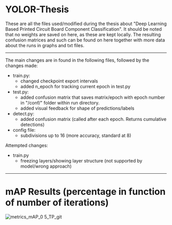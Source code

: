 # YOLOR-Thesis
These are all the files used/modified during the thesis about "Deep Learning Based Printed Circuit Board Component Classification". It should be noted that no weights are saved on here, as these are kept locally. The resulting confusion matrices and such can be found on here together with more data about the runs in graphs and txt files.

- - -

The main changes are in found in the following files, followed by the changes made:

- train.py:
  -  changed checkpoint export intervals
  -  added n_epoch for tracking current epoch in test.py
- test.py:
  - added confusion matrix that saves matrix/epoch with epoch number in "/conf/" folder within run directory.
  - added visual feedback for shape of predictions/labels
- detect.py:
  - added confusion matrix (called after each epoch. Returns cumulative detections)
- config file:
  - subdivisions up to 16 (more accuracy, standard at 8)



Attempted changes:
- train.py
  - freezing layers/showing layer structure (not supported by model/wrong approach)
- - -
 
 # mAP Results (percentage in function of number of iterations)

![metrics_mAP_0 5_TP_git](https://user-images.githubusercontent.com/13786325/174066742-a56143c8-da3b-4b35-87e3-3fa96d53ab6f.png)
